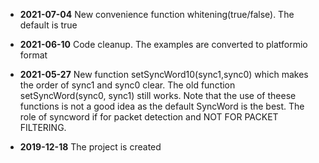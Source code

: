 - **2021-07-04** New convenience function whitening(true/false). The default is true

- **2021-06-10** Code cleanup. The examples are converted to platformio format

- **2021-05-27** New function setSyncWord10(sync1,sync0) which makes the order of sync1 and sync0 clear. The old function setSyncWord(sync0, sync1) still works. Note that the use of theese functions is not a good idea as the default SyncWord is the best. The role of syncword if for packet detection and NOT FOR PACKET FILTERING.

- **2019-12-18** The project is created